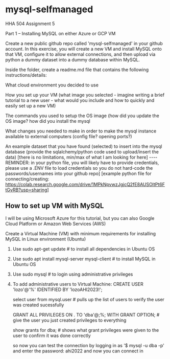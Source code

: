 # mysql-selfmanaged
HHA 504 Assignment 5

Part 1 – Installing MySQL on either Azure or GCP VM

Create a new public github repo called 'mysql-selfmanaged' in your github account. In this exercise, you will create a new VM and install MySQL onto that VM, configure it to allow external connections, and then upload via python a dummy dataset into a dummy database within MySQL.

Inside the folder, create a readme.md file that contains the following instructions/details: 

What cloud environment you decided to use

How you set up your VM (what image you selected - imagine writing a brief tutorial to a new user - what would you include and how to quickly and easily set up a new VM) 

The commands you used to setup the OS image (how did you update the OS image? how did you install the mysql

What changes you needed to make in order to make the mysql instance available to external computers (config file? opening ports?)

An example dataset that you have found (selected) to insert into the mysql database (provide the sqlalchemy/python code used to upload/insert the data) [there is no limitations, min/max of what I am looking for here] ---- REMINDER: in your python file, you will likely have to provide credentials, please use a .ENV file to load credentials so you do not hard-code the passwords/usernames into your github repo] [example python file for connecting/creating: https://colab.research.google.com/drive/1MPkNpvwzJgjcQ2fE8AUSOltPt6FtGvRB?usp=sharing] 


## How to set up VM with MySQL

I will be using Microsoft Azure for this tutorial, but you can also Google Cloud Platform or Amazon Web Services (AWS)

Create a Virtual Machine (VM) with minimum requirements for installing MySQL in Linux environment (Ubuntu)
1. Use sudo apt-get update # to install all dependencies in Ubuntu OS

2. Use sudo apt install mysql-server mysql-client # to install MySQL in Ubuntu OS

3. Use sudo mysql # to login using administrative privileges

4. To add administrative users to Virtual Machine: CREATE USER 'lozo'@'%' IDENTIFIED BY 'lozoAHI2023!';

    select user from mysql.user # pulls up the list of users to verify the user was created sucessfully

    GRANT ALL PRIVILEGES ON . TO 'dba'@;%; WITH GRANT OPTION; # give the user you just created privileges to everything

    show grants for dba; # shows what grant privileges were given to the user to confirm it was done correctly

    so now you can test the connection by logging in as '$ mysql -u dba -p' and enter the password: ahi2022 and now you can connect in